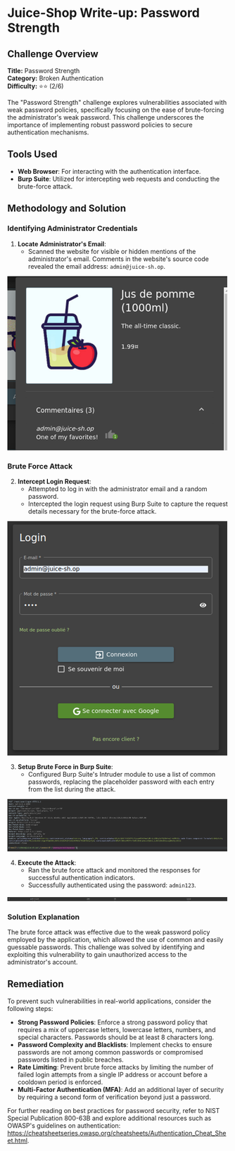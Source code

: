 # Juice-Shop Write-up: Password Strength

## Challenge Overview

**Title:** Password Strength\
**Category:** Broken Authentication\
**Difficulty:** ⭐⭐ (2/6)

The "Password Strength" challenge explores vulnerabilities associated with weak password policies, specifically focusing on the ease of brute-forcing the administrator's weak password. This challenge underscores the importance of implementing robust password policies to secure authentication mechanisms.

## Tools Used

- **Web Browser**: For interacting with the authentication interface.
- **Burp Suite**: Utilized for intercepting web requests and conducting the brute-force attack.

## Methodology and Solution

### Identifying Administrator Credentials

1. **Locate Administrator's Email**:
   - Scanned the website for visible or hidden mentions of the administrator's email. Comments in the website's source code revealed the email address: `admin@juice-sh.op`.

<img src="../assets/difficulty2/password_strength_1.png" alt="email" width="500px">

### Brute Force Attack

2. **Intercept Login Request**:
   - Attempted to log in with the administrator email and a random password.
   - Intercepted the login request using Burp Suite to capture the request details necessary for the brute-force attack.

<img src="../assets/difficulty2/password_strength_2.png" alt="login capture" width="500px">

3. **Setup Brute Force in Burp Suite**:
   - Configured Burp Suite's Intruder module to use a list of common passwords, replacing the placeholder password with each entry from the list during the attack.

<img src="../assets/difficulty2/password_strength_3.png" alt="request" width="500px">

4. **Execute the Attack**:
   - Ran the brute force attack and monitored the responses for successful authentication indicators.
   - Successfully authenticated using the password: `admin123`.

<img src="../assets/difficulty2/password_strength_4.png" alt="result" width="500px">


### Solution Explanation

The brute force attack was effective due to the weak password policy employed by the application, which allowed the use of common and easily guessable passwords. This challenge was solved by identifying and exploiting this vulnerability to gain unauthorized access to the administrator's account.

## Remediation

To prevent such vulnerabilities in real-world applications, consider the following steps:

- **Strong Password Policies**: Enforce a strong password policy that requires a mix of uppercase letters, lowercase letters, numbers, and special characters. Passwords should be at least 8 characters long.
- **Password Complexity and Blacklists**: Implement checks to ensure passwords are not among common passwords or compromised passwords listed in public breaches.
- **Rate Limiting**: Prevent brute force attacks by limiting the number of failed login attempts from a single IP address or account before a cooldown period is enforced.
- **Multi-Factor Authentication (MFA)**: Add an additional layer of security by requiring a second form of verification beyond just a password.

For further reading on best practices for password security, refer to NIST Special Publication 800-63B and explore additional resources such as OWASP's guidelines on authentication: https://cheatsheetseries.owasp.org/cheatsheets/Authentication_Cheat_Sheet.html.

